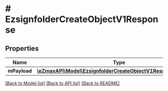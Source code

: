 # # EzsignfolderCreateObjectV1Response

## Properties

Name | Type | Description | Notes
------------ | ------------- | ------------- | -------------
**mPayload** | [**\eZmaxAPI\Model\EzsignfolderCreateObjectV1ResponseMPayload**](EzsignfolderCreateObjectV1ResponseMPayload.md) |  | 

[[Back to Model list]](../../README.md#documentation-for-models) [[Back to API list]](../../README.md#documentation-for-api-endpoints) [[Back to README]](../../README.md)


